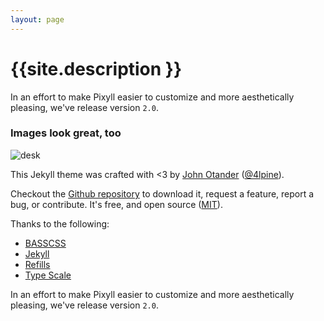 ```yaml
---
layout: page
---
```


# {{site.description }}

In an effort to make Pixyll easier to customize and more aesthetically pleasing, we've release version `2.0`.

### Images look great, too

![desk](/assets/bunny_kids_0.jpg)

This Jekyll theme was crafted with <3 by [John Otander](http://johnotander.com)
([@4lpine](https://twitter.com/4lpine)).

Checkout the [Github repository](https://github.com/johnotander/pixyll) to download it,
request a feature, report a bug, or contribute. It's free, and open source
([MIT](http://opensource.org/licenses/MIT)).

Thanks to the following:

* [BASSCSS](http://basscss.com)
* [Jekyll](http://jekyllrb.com)
* [Refills](http://refills.bourbon.io/)
* [Type Scale](http://type-scale.com/)


In an effort to make Pixyll easier to customize and more aesthetically pleasing, we've release version `2.0`.
